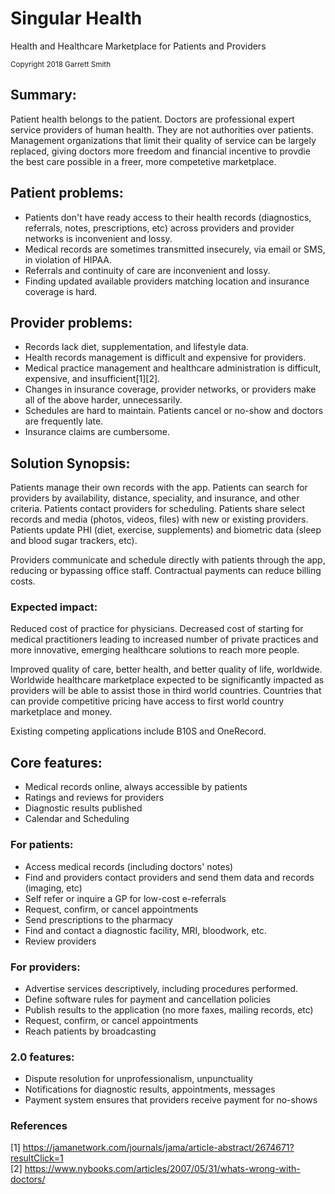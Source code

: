 # Singular Health
Health and Healthcare Marketplace for Patients and Providers
 
<sub>Copyright 2018 Garrett Smith</sub>

## Summary: 
Patient health belongs to the patient. Doctors are professional expert service providers of human health. They are not authorities over patients. Management organizations that limit their quality of service can be largely replaced, giving doctors more freedom and financial incentive to provdie the best care possible in a freer, more competetive marketplace.

## Patient problems: 
* Patients don't have ready access to their health records (diagnostics, referrals, notes, prescriptions, etc) across providers and provider networks is inconvenient and lossy.
* Medical records are sometimes transmitted insecurely, via email or SMS, in violation of HIPAA. 
* Referrals and continuity of care are inconvenient and lossy. 
* Finding updated available providers matching location and insurance coverage is hard.

## Provider problems: 
* Records lack diet, supplementation, and lifestyle data.
* Health records management is difficult and expensive for providers. 
* Medical practice management and healthcare administration is difficult, expensive, and insufficient[1][2]. 
* Changes in insurance coverage, provider networks, or providers make all of the above harder, unnecessarily.
* Schedules are hard to maintain. Patients cancel or no-show and doctors are frequently late.
* Insurance claims are cumbersome.

## Solution Synopsis: 
Patients manage their own records with the app. Patients can search for providers by availability, distance, speciality, and insurance, and other criteria. Patients contact providers for scheduling. Patients share select records and media (photos, videos, files) with new or existing providers. Patients update PHI (diet, exercise, supplements) and biometric data (sleep and blood sugar trackers, etc).

Providers communicate and schedule directly with patients through the app, reducing or bypassing office staff. Contractual payments can reduce billing costs.

### Expected impact:
Reduced cost of practice for physicians. Decreased cost of starting for medical practitioners leading to increased number of private practices and more innovative, emerging healthcare solutions to reach more people.

Improved quality of care, better health, and better quality of life, worldwide. Worldwide healthcare marketplace expected to be significantly impacted as providers will be able to assist those in third world countries. Countries that can provide competitive pricing have access to first world country marketplace and money. 

Existing competing applications include B10S and OneRecord. 

## Core features:
 * Medical records online, always accessible by patients
 * Ratings and reviews for providers
 * Diagnostic results published
 * Calendar and Scheduling
 
### For patients: 
 * Access medical records (including doctors' notes) 
 * Find and providers contact providers and send them data and records (imaging, etc)
 * Self refer or inquire a GP for low-cost e-referrals
 * Request, confirm, or cancel appointments
 * Send prescriptions to the pharmacy
 * Find and contact a diagnostic facility, MRI, bloodwork, etc.
 * Review providers

### For providers: 
 * Advertise services descriptively, including procedures performed.
 * Define software rules for payment and cancellation policies
 * Publish results to the application (no more faxes, mailing records, etc)
 * Request, confirm, or cancel appointments
 * Reach patients by broadcasting

### 2.0 features:
 * Dispute resolution for unprofessionalism, unpunctuality
 * Notifications for diagnostic results, appointments, messages
 * Payment system ensures that providers receive payment for no-shows


### References 
[1] https://jamanetwork.com/journals/jama/article-abstract/2674671?resultClick=1  
[2] https://www.nybooks.com/articles/2007/05/31/whats-wrong-with-doctors/
